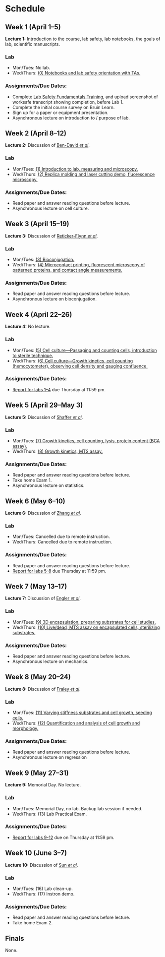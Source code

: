 # Schedule

## Week 1 (April 1–5)

**Lecture 1:** Introduction to the course, lab safety, lab notebooks, the goals of lab, scientific manuscripts.

### Lab

- Mon/Tues: No lab.
- Wed/Thurs: [(0) Notebooks and lab safety orientation with TAs.](lab0.html)

### Assignments/Due Dates:

- Complete [Lab Safety Fundamentals Training](https://worksafe.ucla.edu/), and upload screenshot of worksafe transcript showing completion, before Lab 1.
- Complete the initial course survey on Bruin Learn.
- Sign up for a paper or equipment presentation.
- Asynchronous lecture on introduction to / purpose of lab.

## Week 2 (April 8–12)

**Lecture 2:** Discussion of [Ben-David *et al*](https://doi.org/10.1038/s41586-018-0409-3).

### Lab

- Mon/Tues: [(1) Introduction to lab, measuring and microscopy.](lab1.html)
- Wed/Thurs: [(2) Replica molding and laser cutting demo, fluorescence microscopy.](lab2.html)

### Assignments/Due Dates:

- Read paper and answer reading questions before lecture.
- Asynchronous lecture on cell culture.

## Week 3 (April 15–19)

**Lecture 3:** Discussion of [Reticker-Flynn *et al*](https://doi.org/10.1038/ncomms2128).

### Lab

- Mon/Tues: [(3) Bioconjugation.](lab3.html)
- Wed/Thurs: [(4) Microcontact printing, fluorescent microscopy of patterned proteins, and contact angle measurements.](lab4.html)

### Assignments/Due Dates:

- Read paper and answer reading questions before lecture.
- Asynchronous lecture on bioconjugation.

## Week 4 (April 22–26)

**Lecture 4:** No lecture.

### Lab

- Mon/Tues: [(5) Cell culture—Passaging and counting cells, introduction to sterile technique.](lab5.html)
- Wed/Thurs: [(6) Cell culture—Growth kinetics, cell counting (hemocytometer), observing cell density and gauging confluence.](lab6.html)

### Assignments/Due Dates:

- [Report for labs 1–4](Report-Guideline.html) due Thursday at 11:59 pm.

## Week 5 (April 29–May 3)

**Lecture 5:** Discussion of [Shaffer *et al*](https://www.nature.com/articles/nature22794).

### Lab

- Mon/Tues: [(7) Growth kinetics, cell counting, lysis, protein content (BCA assay).](lab7.html)
- Wed/Thurs: [(8) Growth kinetics, MTS assay.](lab8.html)

### Assignments/Due Dates:

- Read paper and answer reading questions before lecture.
- Take home Exam 1.
- Asynchronous lecture on statistics.

## Week 6 (May 6–10)

**Lecture 6:** Discussion of [Zhang *et al*](https://doi.org/10.1038/s41551-020-0582-1).

### Lab

- Mon/Tues: Cancelled due to remote instruction.
- Wed/Thurs: Cancelled due to remote instruction.

### Assignments/Due Dates:

- Read paper and answer reading questions before lecture.
- [Report for labs 5-8](Report-Guideline.html) due Thursday at 11:59 pm.

## Week 7 (May 13–17)

**Lecture 7:** Discussion of [Engler *et al*](https://doi.org/10.1016/j.cell.2006.06.044).

### Lab

- Mon/Tues: [(9) 3D encapsulation, preparing substrates for cell studies.](lab9.html)
- Wed/Thurs: [(10) Live/dead, MTS assay on encapsulated cells, sterilizing substrates.](labA.html)

### Assignments/Due Dates:

- Read paper and answer reading questions before lecture.
- Asynchronous lecture on mechanics.

## Week 8 (May 20–24)

**Lecture 8:** Discussion of [Fraley *et al*](https://www.nature.com/articles/ncb2062).

### Lab

- Mon/Tues: [(11) Varying stiffness substrates and cell growth, seeding cells.](labB.html)
- Wed/Thurs: [(12) Quantification and analysis of cell growth and morphology.](labC.html)

### Assignments/Due Dates:

- Read paper and answer reading questions before lecture.
- Asynchronous lecture on regression

## Week 9 (May 27–31)

**Lecture 9:** Memorial Day. No lecture.

### Lab

- Mon/Tues: Memorial Day, no lab. Backup lab session if needed.
- Wed/Thurs: (13) Lab Practical Exam.

### Assignments/Due Dates:

- [Report for labs 9-12](Report-Guideline.html) due on Thursday at 11:59 pm.

## Week 10 (June 3–7)

**Lecture 10:** Discussion of [Sun *et al*](http://www.nature.com/doifinder/10.1038/nature11409).

### Lab

- Mon/Tues: (16) Lab clean-up. 
- Wed/Thurs: (17) Instron demo.

### Assignments/Due Dates:

- Read paper and answer reading questions before lecture.
- Take home Exam 2.

## Finals

None.

